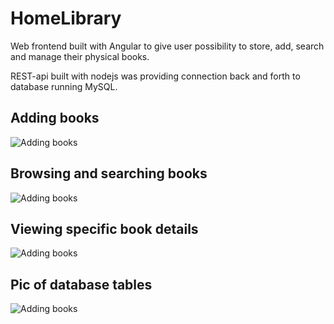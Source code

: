 # HomeLibrary

Web frontend built with Angular to give user possibility to store, add, search and manage their physical books.

REST-api built with nodejs was providing connection back and forth to database running MySQL.

## Adding books
![Adding books](http://lauri.kk4.fi/tmp/homeLibraryImages/hl1.png)

## Browsing and searching books
![Adding books](http://lauri.kk4.fi/tmp/homeLibraryImages/hl2.png)

## Viewing specific book details
![Adding books](http://lauri.kk4.fi/tmp/homeLibraryImages/hl4.png)

## Pic of database tables
![Adding books](http://lauri.kk4.fi/tmp/homeLibraryImages/hl3.png)
